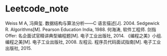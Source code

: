 # Leetcode_note
Weiss M A, 冯舜玺. 数据结构与算法分析——C 语言描述[J]. 2004.
Sedgewick R. Algorithms[M]. Pearson Education India, 1988.
何海涛, 软件工程师. 剑指 Offer: 名企面试官精讲典型编程题[M]. 电子工业出版社, 2014.
《编程之美》小组. 编程之美[M]. 电子工业出版社, 2008.
左程云. 程序员代码面试指南[M]. 电子工业出版社, 2015.

